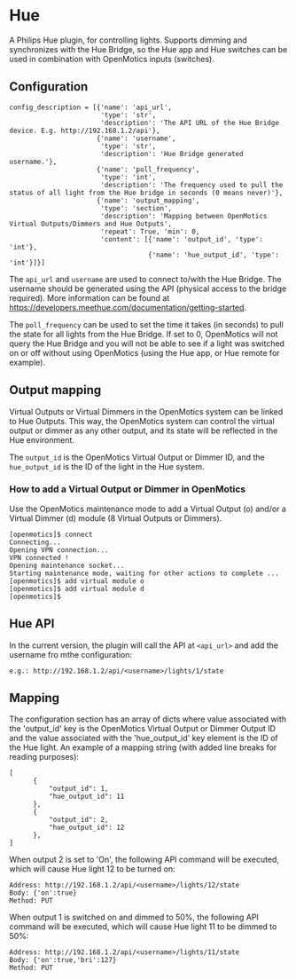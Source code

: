 # Hue

A Philips Hue plugin, for controlling lights. Supports dimming and synchronizes with the Hue Bridge, so the Hue app and Hue switches can be used in combination with OpenMotics inputs (switches).

## Configuration

```
config_description = [{'name': 'api_url',
                       'type': 'str',
                       'description': 'The API URL of the Hue Bridge device. E.g. http://192.168.1.2/api'},
                      {'name': 'username',
                       'type': 'str',
                       'description': 'Hue Bridge generated username.'},
                      {'name': 'poll_frequency',
                       'type': 'int',
                       'description': 'The frequency used to pull the status of all light from the Hue bridge in seconds (0 means never)'},
                      {'name': 'output_mapping',
                       'type': 'section',
                       'description': 'Mapping between OpenMotics Virtual Outputs/Dimmers and Hue Outputs',
                       'repeat': True, 'min': 0,
                       'content': [{'name': 'output_id', 'type': 'int'},
                                   {'name': 'hue_output_id', 'type': 'int'}]}]
```

The ```api_url``` and ```username``` are used to connect to/with the Hue Bridge. The username should be generated using the API (physical access to the bridge required).
More information can be found at https://developers.meethue.com/documentation/getting-started.

The ```poll_frequency``` can be used to set the time it takes (in seconds) to pull the state for all lights from the Hue Bridge.
If set to 0, OpenMotics will not query the Hue Bridge and you will not be able to see if a light was switched on or off without using OpenMotics (using the Hue app, or Hue remote for example).

## Output mapping

Virtual Outputs or Virtual Dimmers in the OpenMotics system can be linked to Hue Outputs. This way, the OpenMotics system can control the virtual output or dimmer as any
other output, and its state will be reflected in the Hue environment.

The ```output_id``` is the OpenMotics Virtual Output or Dimmer ID, and the ```hue_output_id``` is the ID of the light in the Hue system.

### How to add a Virtual Output or Dimmer in OpenMotics

Use the OpenMotics maintenance mode to add a Virtual Output (o) and/or a Virtual Dimmer (d) module (8 Virtual Outputs or Dimmers).

```
[openmotics]$ connect
Connecting...
Opening VPN connection...
VPN connected !
Opening maintenance socket...
Starting maintenance mode, waiting for other actions to complete ...
[openmotics]$ add virtual module o
[openmotics]$ add virtual module d
[openmotics]$ 
```


## Hue API

In the current version, the plugin will call the API at ```<api_url>``` and add the username fro mthe configuration:

```
e.g.: http://192.168.1.2/api/<username>/lights/1/state
```


## Mapping

The configuration section has an array of dicts where value associated with the 'output_id' key is the OpenMotics Virtual Output or Dimmer Output ID and the value associated with the 'hue_output_id' key element is the ID of the Hue light.
An example of a mapping string (with added line breaks for reading purposes):

```
[
      {
          "output_id": 1,
          "hue_output_id": 11
      },
      {
          "output_id": 2,
          "hue_output_id": 12
      },
]
```

When output 2 is set to 'On', the following API command will be executed, which will cause Hue light 12 to be turned on:

```
Address: http://192.168.1.2/api/<username>/lights/12/state
Body: {'on':true}
Method: PUT
```

When output 1 is switched on and dimmed to 50%, the following API command will be executed, which will cause Hue light 11 to be dimmed to 50%:

```
Address: http://192.168.1.2/api/<username>/lights/11/state
Body: {'on':true,'bri':127}
Method: PUT
```